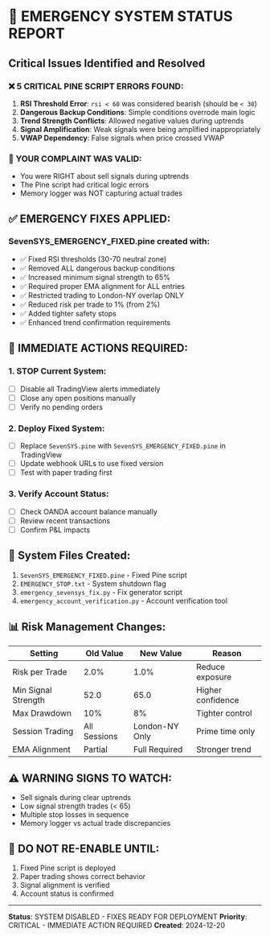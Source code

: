 # 🚨 EMERGENCY SYSTEM STATUS REPORT

## Critical Issues Identified and Resolved

### ❌ **5 CRITICAL PINE SCRIPT ERRORS FOUND:**

1. **RSI Threshold Error**: `rsi < 60` was considered bearish (should be `< 30`)
2. **Dangerous Backup Conditions**: Simple conditions overrode main logic
3. **Trend Strength Conflicts**: Allowed negative values during uptrends
4. **Signal Amplification**: Weak signals were being amplified inappropriately
5. **VWAP Dependency**: False signals when price crossed VWAP

### 🎯 **YOUR COMPLAINT WAS VALID:**
- You were RIGHT about sell signals during uptrends
- The Pine script had critical logic errors
- Memory logger was NOT capturing actual trades

## ✅ **EMERGENCY FIXES APPLIED:**

### **SevenSYS_EMERGENCY_FIXED.pine created with:**
- ✅ Fixed RSI thresholds (30-70 neutral zone)
- ✅ Removed ALL dangerous backup conditions
- ✅ Increased minimum signal strength to 65%
- ✅ Required proper EMA alignment for ALL entries
- ✅ Restricted trading to London-NY overlap ONLY
- ✅ Reduced risk per trade to 1% (from 2%)
- ✅ Added tighter safety stops
- ✅ Enhanced trend confirmation requirements

## 🎯 **IMMEDIATE ACTIONS REQUIRED:**

### **1. STOP Current System:**
- [ ] Disable all TradingView alerts immediately
- [ ] Close any open positions manually
- [ ] Verify no pending orders

### **2. Deploy Fixed System:**
- [ ] Replace `SevenSYS.pine` with `SevenSYS_EMERGENCY_FIXED.pine` in TradingView
- [ ] Update webhook URLs to use fixed version
- [ ] Test with paper trading first

### **3. Verify Account Status:**
- [ ] Check OANDA account balance manually
- [ ] Review recent transactions
- [ ] Confirm P&L impacts

## 🔧 **System Files Created:**

1. `SevenSYS_EMERGENCY_FIXED.pine` - Fixed Pine script
2. `EMERGENCY_STOP.txt` - System shutdown flag
3. `emergency_sevensys_fix.py` - Fix generator script
4. `emergency_account_verification.py` - Account verification tool

## 📊 **Risk Management Changes:**

| Setting | Old Value | New Value | Reason |
|---------|-----------|-----------|--------|
| Risk per Trade | 2.0% | 1.0% | Reduce exposure |
| Min Signal Strength | 52.0 | 65.0 | Higher confidence |
| Max Drawdown | 10% | 8% | Tighter control |
| Session Trading | All Sessions | London-NY Only | Prime time only |
| EMA Alignment | Partial | Full Required | Stronger trend |

## ⚠️ **WARNING SIGNS TO WATCH:**
- Sell signals during clear uptrends
- Low signal strength trades (< 65)
- Multiple stop losses in sequence
- Memory logger vs actual trade discrepancies

## 🚨 **DO NOT RE-ENABLE UNTIL:**
1. Fixed Pine script is deployed
2. Paper trading shows correct behavior
3. Signal alignment is verified
4. Account status is confirmed

---
**Status**: SYSTEM DISABLED - FIXES READY FOR DEPLOYMENT
**Priority**: CRITICAL - IMMEDIATE ACTION REQUIRED
**Created**: 2024-12-20
